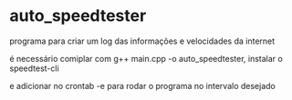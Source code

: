 # auto_speedtester
programa para criar um log das informações e velocidades da internet

é necessário comiplar com g++ main.cpp -o auto_speedtester, instalar o speedtest-cli

e adicionar no crontab -e para rodar o programa no intervalo desejado

